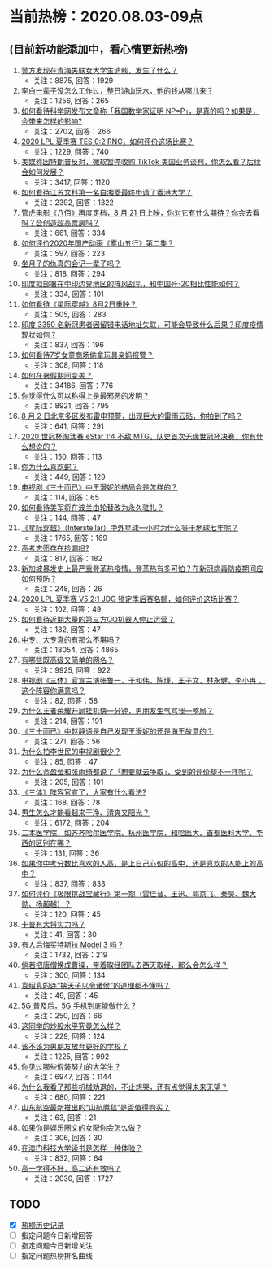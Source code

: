 # 当前热榜：2020.08.03-09点
## (目前新功能添加中，看心情更新热榜)
1. [警方发现在青海失联女大学生遗骸，发生了什么？](https://www.zhihu.com/question/411401647)
    * 关注：8875, 回答：1929
2. [李白一辈子没怎么工作过，整日游山玩水，他的钱从哪儿来？](https://www.zhihu.com/question/410908068)
    * 关注：1256, 回答：265
3. [如何看待科学网发布文章称「我国数学家证明 NP=P」，是真的吗？如果是，会带来怎样的影响?](https://www.zhihu.com/question/411543712)
    * 关注：2702, 回答：266
4. [2020 LPL 夏季赛 TES 0:2 RNG，如何评价这场比赛？](https://www.zhihu.com/question/411597692)
    * 关注：1229, 回答：740
5. [美媒称因特朗普反对，微软暂停收购 TikTok 美国业务谈判，你怎么看？后续会如何发展？](https://www.zhihu.com/question/411496295)
    * 关注：3417, 回答：1120
6. [如何看待江苏文科第一名白湘菱最终申请了香港大学？](https://www.zhihu.com/question/411565362)
    * 关注：2392, 回答：1322
7. [管虎电影《八佰》再度定档，8 月 21 日上映，你对它有什么期待？你会去看吗？会创造超高票房吗？](https://www.zhihu.com/question/411558694)
    * 关注：661, 回答：334
8. [如何评价2020年国产动画《雾山五行》第二集？](https://www.zhihu.com/question/411527106)
    * 关注：597, 回答：223
9. [坐月子的仇真的会记一辈子吗？](https://www.zhihu.com/question/276875883)
    * 关注：818, 回答：294
10. [印度拟部署在中印边界地区的阵风战机，和中国歼-20相比性能如何？](https://www.zhihu.com/question/411553654)
    * 关注：334, 回答：101
11. [如何看待《星际穿越》8月2日重映？](https://www.zhihu.com/question/408886860)
    * 关注：505, 回答：283
12. [印度 3350 名新冠患者因留错电话地址失联，可能会导致什么后果？印度疫情现状如何？](https://www.zhihu.com/question/411205042)
    * 关注：837, 回答：196
13. [如何看待7岁女童商场偷拿玩具亲妈报警？](https://www.zhihu.com/question/411556509)
    * 关注：308, 回答：118
14. [如何在暑假期间变美？](https://www.zhihu.com/question/48035491)
    * 关注：34186, 回答：776
15. [你觉得什么可以称得上是最邪恶的发明？](https://www.zhihu.com/question/327418024)
    * 关注：8921, 回答：795
16. [8 月 2 日北京多区发布雷电预警，出现巨大的雷雨云砧，你拍到了吗？](https://www.zhihu.com/question/411616097)
    * 关注：641, 回答：291
17. [2020 世冠杯淘汰赛 eStar 1:4 不敌 MTG，队史首次无缘世冠杯决赛，你有什么想说的？](https://www.zhihu.com/question/411603218)
    * 关注：150, 回答：113
18. [你为什么喜欢蛇？](https://www.zhihu.com/question/61371594)
    * 关注：449, 回答：129
19. [电视剧《三十而已》中王漫妮的结局会是怎样的？](https://www.zhihu.com/question/408937949)
    * 关注：114, 回答：65
20. [如何看待美军将在波兰由轮替改为永久驻扎？](https://www.zhihu.com/question/411317746)
    * 关注：144, 回答：47
21. [《星际穿越》（Interstellar）中外星球一小时为什么等于地球七年呢？](https://www.zhihu.com/question/26669606)
    * 关注：1765, 回答：169
22. [高考志愿存在捡漏吗?](https://www.zhihu.com/question/331012245)
    * 关注：817, 回答：182
23. [新加坡暴发史上最严重登革热疫情，登革热有多可怕？在新冠病毒防疫期间应如何预防？](https://www.zhihu.com/question/404952526)
    * 关注：248, 回答：26
24. [2020 LPL 夏季赛 V5 2:1 JDG 锁定季后赛名额，如何评价这场比赛？](https://www.zhihu.com/question/411541054)
    * 关注：102, 回答：49
25. [如何看待近期大量的第三方QQ机器人停止运营？](https://www.zhihu.com/question/411466505)
    * 关注：182, 回答：47
26. [中专、大专真的有那么不堪吗？](https://www.zhihu.com/question/301770801)
    * 关注：18054, 回答：4865
27. [有哪些既高级又简单的网名？](https://www.zhihu.com/question/368733942)
    * 关注：9925, 回答：922
28. [电视剧《三体》官宣主演张鲁一、于和伟、陈瑾、王子文、林永健、李小冉 ，这个阵容你满意吗？](https://www.zhihu.com/question/411573092)
    * 关注：82, 回答：58
29. [为什么王者荣耀开局挂机快一分钟，男朋友生气骂我一整局？](https://www.zhihu.com/question/410571600)
    * 关注：214, 回答：191
30. [《三十而已》中赵静语是自己发现王漫妮的还是海王故意的？](https://www.zhihu.com/question/410391451)
    * 关注：271, 回答：56
31. [为什么拍李世民的电视剧很少？](https://www.zhihu.com/question/403165167)
    * 关注：85, 回答：47
32. [为什么蓝盈莹和张雨绮都说了「想要就去争取」，受到的评价却不一样呢？](https://www.zhihu.com/question/411147537)
    * 关注：205, 回答：101
33. [《三体》阵容官宣了，大家有什么看法?](https://www.zhihu.com/question/411565585)
    * 关注：168, 回答：78
34. [男生怎么才能看起来干净、清爽又阳光？](https://www.zhihu.com/question/339080064)
    * 关注：6172, 回答：204
35. [二本医学院，如齐齐哈尔医学院、杭州医学院，和哈医大、首都医科大学、华西的区别在哪？](https://www.zhihu.com/question/409130695)
    * 关注：131, 回答：36
36. [如果你中考分数比喜欢的人高，是上自己心仪的高中，还是喜欢的人能上的高中？](https://www.zhihu.com/question/410440741)
    * 关注：837, 回答：833
37. [如何评价《极限挑战宝藏行》第一期（雷佳音、王迅、郭京飞、秦昊、魏大勋、杨超越）？](https://www.zhihu.com/question/411573888)
    * 关注：120, 回答：45
38. [卡普有大将实力吗？](https://www.zhihu.com/question/410606511)
    * 关注：41, 回答：30
39. [有人后悔买特斯拉 Model 3 吗？](https://www.zhihu.com/question/329345653)
    * 关注：1732, 回答：219
40. [倘若把唐僧换成曹操，带着取经团队去西天取经，那么会怎么样？](https://www.zhihu.com/question/401117564)
    * 关注：300, 回答：134
41. [袁绍真的连“挟天子以令诸侯”的道理都不懂吗？](https://www.zhihu.com/question/410176854)
    * 关注：49, 回答：45
42. [5G 普及后，5G 手机到底能做什么？](https://www.zhihu.com/question/410827454)
    * 关注：250, 回答：66
43. [这同学的炒股水平究竟怎么样？](https://www.zhihu.com/question/410988837)
    * 关注：229, 回答：124
44. [该不该为男朋友放弃更好的学校？](https://www.zhihu.com/question/410285887)
    * 关注：1225, 回答：992
45. [你见过哪些假装努力的大学生？](https://www.zhihu.com/question/278969644)
    * 关注：6947, 回答：1144
46. [为什么我看了那些机械劝退的，不止想哭，还有点觉得未来无望？](https://www.zhihu.com/question/397693260)
    * 关注：680, 回答：221
47. [山东航空最新推出的“山航魔毯”是否值得购买？](https://www.zhihu.com/question/410197644)
    * 关注：63, 回答：21
48. [如果你是娱乐圈文的女配你会怎么做？](https://www.zhihu.com/question/391073310)
    * 关注：306, 回答：30
49. [在澳门科技大学读书是怎样一种体验？](https://www.zhihu.com/question/28946665)
    * 关注：832, 回答：64
50. [高一学得不好，高二还有救吗？](https://www.zhihu.com/question/410212005)
    * 关注：2030, 回答：1727
## TODO
* [x] [热榜历史记录](hot_history/AllHot.md)
* [ ] 指定问题今日新增回答
* [ ] 指定问题今日新增关注
* [ ] 指定问题热榜排名曲线

